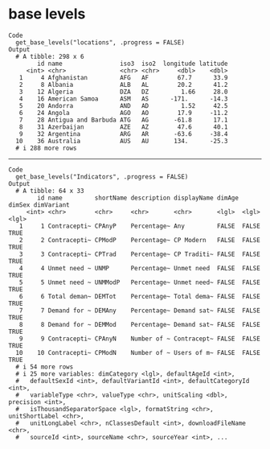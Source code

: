 # base levels

    Code
      get_base_levels("locations", .progress = FALSE)
    Output
      # A tibble: 298 x 6
            id name                iso3  iso2  longitude latitude
         <int> <chr>               <chr> <chr>     <dbl>    <dbl>
       1     4 Afghanistan         AFG   AF        67.7      33.9
       2     8 Albania             ALB   AL        20.2      41.2
       3    12 Algeria             DZA   DZ         1.66     28.0
       4    16 American Samoa      ASM   AS      -171.      -14.3
       5    20 Andorra             AND   AD         1.52     42.5
       6    24 Angola              AGO   AO        17.9     -11.2
       7    28 Antigua and Barbuda ATG   AG       -61.8      17.1
       8    31 Azerbaijan          AZE   AZ        47.6      40.1
       9    32 Argentina           ARG   AR       -63.6     -38.4
      10    36 Australia           AUS   AU       134.      -25.3
      # i 288 more rows

---

    Code
      get_base_levels("Indicators", .progress = FALSE)
    Output
      # A tibble: 64 x 33
            id name         shortName description displayName dimAge dimSex dimVariant
         <int> <chr>        <chr>     <chr>       <chr>       <lgl>  <lgl>  <lgl>     
       1     1 Contracepti~ CPAnyP    Percentage~ Any         FALSE  FALSE  TRUE      
       2     2 Contracepti~ CPModP    Percentage~ CP Modern   FALSE  FALSE  TRUE      
       3     3 Contracepti~ CPTrad    Percentage~ CP Traditi~ FALSE  FALSE  TRUE      
       4     4 Unmet need ~ UNMP      Percentage~ Unmet need  FALSE  FALSE  TRUE      
       5     5 Unmet need ~ UNMModP   Percentage~ Unmet need~ FALSE  FALSE  TRUE      
       6     6 Total deman~ DEMTot    Percentage~ Total dema~ FALSE  FALSE  TRUE      
       7     7 Demand for ~ DEMAny    Percentage~ Demand sat~ FALSE  FALSE  TRUE      
       8     8 Demand for ~ DEMMod    Percentage~ Demand sat~ FALSE  FALSE  TRUE      
       9     9 Contracepti~ CPAnyN    Number of ~ Contracept~ FALSE  FALSE  TRUE      
      10    10 Contracepti~ CPModN    Number of ~ Users of m~ FALSE  FALSE  TRUE      
      # i 54 more rows
      # i 25 more variables: dimCategory <lgl>, defaultAgeId <int>,
      #   defaultSexId <int>, defaultVariantId <int>, defaultCategoryId <int>,
      #   variableType <chr>, valueType <chr>, unitScaling <dbl>, precision <int>,
      #   isThousandSeparatorSpace <lgl>, formatString <chr>, unitShortLabel <chr>,
      #   unitLongLabel <chr>, nClassesDefault <int>, downloadFileName <chr>,
      #   sourceId <int>, sourceName <chr>, sourceYear <int>, ...

